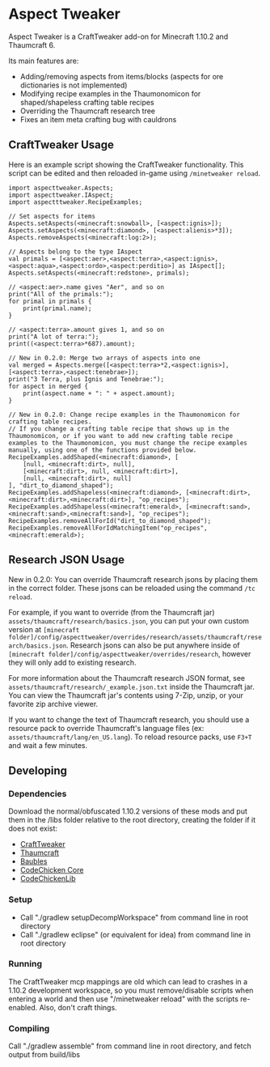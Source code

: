 # Aspect Tweaker

Aspect Tweaker is a CraftTweaker add-on for Minecraft 1.10.2 and Thaumcraft 6.

Its main features are:

- Adding/removing aspects from items/blocks (aspects for ore dictionaries is not implemented)
- Modifying recipe examples in the Thaumonomicon for shaped/shapeless crafting table recipes
- Overriding the Thaumcraft research tree
- Fixes an item meta crafting bug with cauldrons

## CraftTweaker Usage

Here is an example script showing the CraftTweaker functionality. This script can be edited and then reloaded in-game using `/minetweaker reload`.

```ZenScript
import aspecttweaker.Aspects;
import aspecttweaker.IAspect;
import aspectttweaker.RecipeExamples;

// Set aspects for items
Aspects.setAspects(<minecraft:snowball>, [<aspect:ignis>]);
Aspects.setAspects(<minecraft:diamond>, [<aspect:alienis>*3]);
Aspects.removeAspects(<minecraft:log:2>);

// Aspects belong to the type IAspect
val primals = [<aspect:aer>,<aspect:terra>,<aspect:ignis>,<aspect:aqua>,<aspect:ordo>,<aspect:perditio>] as IAspect[];
Aspects.setAspects(<minecraft:redstone>, primals);

// <aspect:aer>.name gives "Aer", and so on
print("All of the primals:");
for primal in primals {
    print(primal.name);
}

// <aspect:terra>.amount gives 1, and so on
print("A lot of terra:");
print((<aspect:terra>*687).amount);

// New in 0.2.0: Merge two arrays of aspects into one
val merged = Aspects.merge([<aspect:terra>*2,<aspect:ignis>], [<aspect:terra>,<aspect:tenebrae>]);
print("3 Terra, plus Ignis and Tenebrae:");
for aspect in merged {
    print(aspect.name + ": " + aspect.amount);
}

// New in 0.2.0: Change recipe examples in the Thaumonomicon for crafting table recipes.
// If you change a crafting table recipe that shows up in the Thaumonomicon, or if you want to add new crafting table recipe examples to the Thaumonomicon, you must change the recipe examples manually, using one of the functions provided below.
RecipeExamples.addShaped(<minecraft:diamond>, [
    [null, <minecraft:dirt>, null],
    [<minecraft:dirt>, null, <minecraft:dirt>],
    [null, <minecraft:dirt>, null]
], "dirt_to_diamond_shaped");
RecipeExamples.addShapeless(<minecraft:diamond>, [<minecraft:dirt>,<minecraft:dirt>,<minecraft:dirt>], "op_recipes");
RecipeExamples.addShapeless(<minecraft:emerald>, [<minecraft:sand>,<minecraft:sand>,<minecraft:sand>], "op_recipes");
RecipeExamples.removeAllForId("dirt_to_diamond_shaped");
RecipeExamples.removeAllForIdMatchingItem("op_recipes", <minecraft:emerald>);
```

## Research JSON Usage

New in 0.2.0: You can override Thaumcraft research jsons by placing them in the correct folder. These jsons can be reloaded using the command `/tc reload`.

For example, if you want to override (from the Thaumcraft jar) `assets/thaumcraft/research/basics.json`, you can put your own custom version at `[minecraft folder]/config/aspecttweaker/overrides/research/assets/thaumcraft/research/basics.json`. Research jsons can also be put anywhere inside of `[minecraft folder]/config/aspecttweaker/overrides/research`, however they will only add to existing research.

For more information about the Thaumcraft research JSON format, see `assets/thaumcraft/research/_example.json.txt` inside the Thaumcraft jar. You can view the Thaumcraft jar's contents using 7-Zip, unzip, or your favorite zip archive viewer.

If you want to change the text of Thaumcraft research, you should use a resource pack to override Thaumcraft's language files (ex: `assets/thaumcraft/lang/en_US.lang`). To reload resource packs, use `F3+T` and wait a few minutes.

## Developing

### Dependencies

Download the normal/obfuscated 1.10.2 versions of these mods and put them in the /libs folder relative to the root directory, creating the folder if it does not exist:

* [CraftTweaker](https://minecraft.curseforge.com/projects/crafttweaker)
* [Thaumcraft](https://minecraft.curseforge.com/projects/thaumcraft?gameCategorySlug=mc-mods&projectID=223628)
* [Baubles](https://minecraft.curseforge.com/projects/baubles?gameCategorySlug=mc-mods&projectID=227083)
* [CodeChicken Core](https://minecraft.curseforge.com/projects/codechicken-core-1-8?gameCategorySlug=mc-mods&projectID=243822)
* [CodeChickenLib](https://minecraft.curseforge.com/projects/codechicken-lib-1-8)

### Setup

* Call "./gradlew setupDecompWorkspace" from command line in root directory
* Call "./gradlew eclipse" (or equivalent for idea) from command line in root directory

### Running

The CraftTweaker mcp mappings are old which can lead to crashes in a 1.10.2 development workspace, so you must remove/disable scripts when entering a world and then use "/minetweaker reload" with the scripts re-enabled. Also, don't craft things.

### Compiling

Call "./gradlew assemble" from command line in root directory, and fetch output from build/libs
